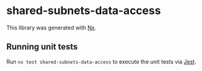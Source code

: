 # shared-subnets-data-access

This library was generated with [Nx](https://nx.dev).

## Running unit tests

Run `nx test shared-subnets-data-access` to execute the unit tests via [Jest](https://jestjs.io).
